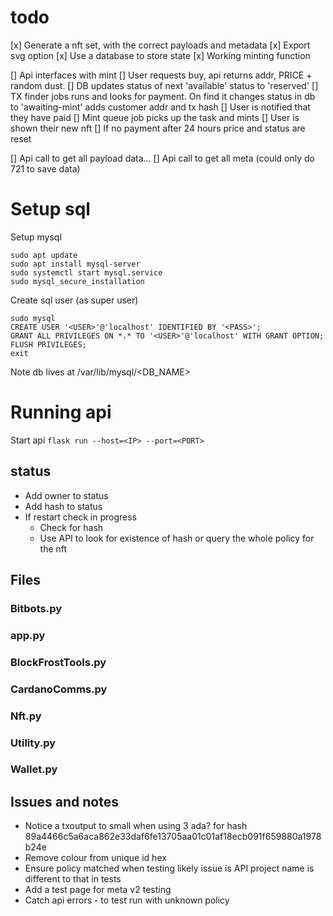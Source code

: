# todo

[x] Generate a nft set, with the correct payloads and metadata
[x] Export svg option
[x] Use a database to store state
[x] Working minting function

[] Api interfaces with mint
    [] User requests buy, api returns addr, PRICE + random dust.
        [] DB updates status of next 'available' status to 'reserved'
        [] TX finder jobs runs and looks for payment. On find it changes status in db to 'awaiting-mint' adds customer addr and tx hash
        [] User is notified that they have paid
        [] Mint queue job picks up the task and mints
        [] User is shown their new nft
        [] If no payment after 24 hours price and status are reset

[] Api call to get all payload data...
[] Api call to get all meta (could only do 721 to save data)


# Setup sql
Setup mysql
```
sudo apt update
sudo apt install mysql-server
sudo systemctl start mysql.service
sudo mysql_secure_installation
```
Create sql user (as super user)
```
sudo mysql
CREATE USER '<USER>'@'localhost' IDENTIFIED BY '<PASS>';
GRANT ALL PRIVILEGES ON *.* TO '<USER>'@'localhost' WITH GRANT OPTION;
FLUSH PRIVILEGES;
exit
```

Note db lives at
/var/lib/mysql/<DB_NAME>

# Running api
Start api
```flask run --host=<IP> --port=<PORT>```


## status
- Add owner to status
- Add hash to status
- If restart check in progress
    - Check for hash
    - Use API to look for existence of hash or query the whole policy for the nft


## Files
### Bitbots.py
### app.py
### BlockFrostTools.py
### CardanoComms.py
### Nft.py
### Utility.py
### Wallet.py

## Issues and notes
- Notice a txoutput to small when using 3 ada? for hash 89a4466c5a6aca862e33daf6fe13705aa01c01af18ecb091f659880a1978b24e
- Remove colour from unique id hex
- Ensure policy matched when testing likely issue is API project name is different to that in tests
- Add a test page for meta v2 testing
- Catch api errors - to test run with unknown policy